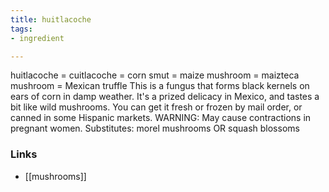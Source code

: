 ```yaml
---
title: huitlacoche
tags:
- ingredient

---
```

huitlacoche = cuitlacoche = corn smut = maize mushroom = maizteca mushroom = Mexican truffle This is a fungus that forms black kernels on ears of corn in damp weather. It's a prized delicacy in Mexico, and tastes a bit like wild mushrooms. You can get it fresh or frozen by mail order, or canned in some Hispanic markets. WARNING: May cause contractions in pregnant women. Substitutes: morel mushrooms OR squash blossoms

### Links

* [[mushrooms]]
